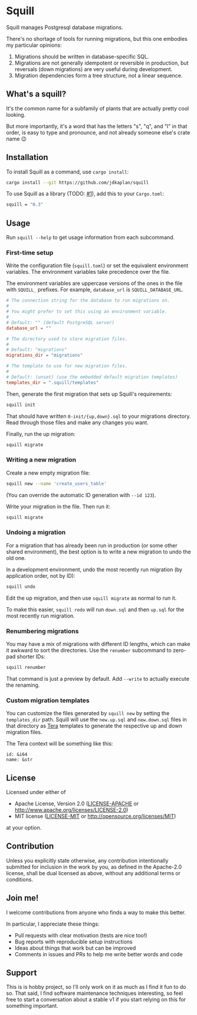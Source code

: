 # Squill

Squill manages Postgresql database migrations.

There's no shortage of tools for running migrations, but this one embodies my
particular opinions:

1. Migrations should be written in database-specific SQL.
2. Migrations are not generally idempotent or reversible in production, but
   reversals (down migrations) are very useful during development.
3. Migration dependencies form a tree structure, not a linear sequence.

## What's a squill?

It's the common name for a subfamily of plants that are actually pretty cool looking.

But more importantly, it's a word that has the letters "s", "q", and "l" in
that order, is easy to type and pronounce, and not already someone else's crate
name 😉

## Installation

To install Squill as a command, use `cargo install`:

```bash
cargo install --git https://github.com/jdkaplan/squill
```

To use Squill as a library (TODO: [#1]), add this to your `Cargo.toml`:

[#1]: https://github.com/jdkaplan/squill/issues/1

```bash
squill = "0.3"
```

## Usage

Run `squill --help` to get usage information from each subcommand.

### First-time setup

Write the configuration file (`squill.toml`) or set the equivalent environment
variables. The environment variables take precedence over the file.

The environment variables are uppercase versions of the ones in the file with
`SQUILL_` prefixes. For example, `database_url` is `SQUILL_DATABASE_URL`.

```toml
# The connection string for the database to run migrations on.
#
# You might prefer to set this using an environment variable.
#
# Default: "" (default PostgreSQL server)
database_url = ""

# The directory used to store migration files.
#
# Default: "migrations"
migrations_dir = "migrations"

# The template to use for new migration files.
#
# Default: (unset) (use the embedded default migration templates)
templates_dir = ".squill/templates"
```

Then, generate the first migration that sets up Squill's requirements:

```bash
squill init
```

That should have written `0-init/{up,down}.sql` to your migrations directory.
Read through those files and make any changes you want.

Finally, run the up migration:

```bash
squill migrate
```

### Writing a new migration

Create a new empty migration file:

```bash
squill new --name 'create_users_table'
```

(You can override the automatic ID generation with `--id 123`).

Write your migration in the file. Then run it:

```bash
squill migrate
```

### Undoing a migration

For a migration that has already been run in production (or some other shared
environment), the best option is to write a new migration to undo the old one.

In a development environment, undo the most recently run migration (by
application order, not by ID):

```bash
squill undo
```

Edit the up migration, and then use `squill migrate` as normal to run it.

To make this easier, `squill redo` will run `down.sql` and then `up.sql` for the
most recently run migration.

### Renumbering migrations

You may have a mix of migrations with different ID lengths, which can make it
awkward to sort the directories. Use the `renumber` subcommand to zero-pad
shorter IDs:

```bash
squill renumber
```

That command is just a preview by default. Add `--write` to actually execute
the renaming.

### Custom migration templates

You can customize the files generated by `squill new` by setting the
`templates_dir` path. Squill will use the `new.up.sql` and `new.down.sql` files
in that directory as [Tera] templates to generate the respective up and down
migration files.

[Tera]: https://tera.netlify.app/

The Tera context will be something like this:
```
id: &i64
name: &str
```

## License

Licensed under either of

 * Apache License, Version 2.0
   ([LICENSE-APACHE](LICENSE-APACHE) or http://www.apache.org/licenses/LICENSE-2.0)
 * MIT license
   ([LICENSE-MIT](LICENSE-MIT) or http://opensource.org/licenses/MIT)

at your option.

## Contribution

Unless you explicitly state otherwise, any contribution intentionally submitted
for inclusion in the work by you, as defined in the Apache-2.0 license, shall be
dual licensed as above, without any additional terms or conditions.

## Join me!

I welcome contributions from anyone who finds a way to make this better.

In particular, I appreciate these things:
- Pull requests with clear motivation (tests are nice too!)
- Bug reports with reproducible setup instructions
- Ideas about things that work but can be improved
- Comments in issues and PRs to help me write better words and code

## Support

This is is hobby project, so I'll only work on it as much as I find it fun to
do so. That said, I find software maintenance techniques interesting, so feel
free to start a conversation about a stable v1 if you start relying on this for
something important.
